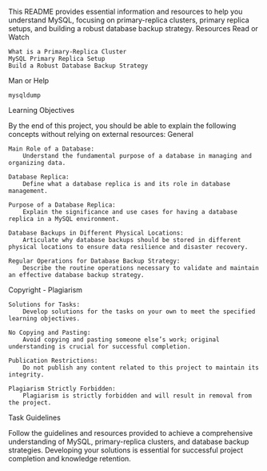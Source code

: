 This README provides essential information and resources to help you understand MySQL, focusing on primary-replica clusters, primary replica setups, and building a robust database backup strategy.
Resources
Read or Watch

    What is a Primary-Replica Cluster
    MySQL Primary Replica Setup
    Build a Robust Database Backup Strategy

Man or Help

    mysqldump

Learning Objectives

By the end of this project, you should be able to explain the following concepts without relying on external resources:
General

    Main Role of a Database:
        Understand the fundamental purpose of a database in managing and organizing data.

    Database Replica:
        Define what a database replica is and its role in database management.

    Purpose of a Database Replica:
        Explain the significance and use cases for having a database replica in a MySQL environment.

    Database Backups in Different Physical Locations:
        Articulate why database backups should be stored in different physical locations to ensure data resilience and disaster recovery.

    Regular Operations for Database Backup Strategy:
        Describe the routine operations necessary to validate and maintain an effective database backup strategy.

Copyright - Plagiarism

    Solutions for Tasks:
        Develop solutions for the tasks on your own to meet the specified learning objectives.

    No Copying and Pasting:
        Avoid copying and pasting someone else’s work; original understanding is crucial for successful completion.

    Publication Restrictions:
        Do not publish any content related to this project to maintain its integrity.

    Plagiarism Strictly Forbidden:
        Plagiarism is strictly forbidden and will result in removal from the project.

Task Guidelines

Follow the guidelines and resources provided to achieve a comprehensive understanding of MySQL, primary-replica clusters, and database backup strategies. Developing your solutions is essential for successful project completion and knowledge retention.
